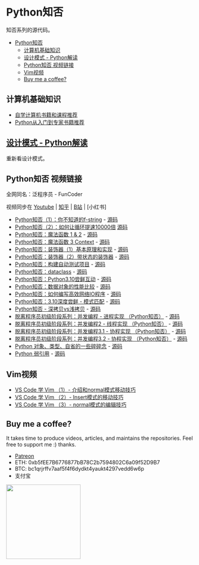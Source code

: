 # Python知否

知否系列的源代码。

- [Python知否](#python知否)
  - [计算机基础知识](#计算机基础知识)
  - [设计模式 - Python解读](#设计模式---python解读)
  - [Python知否 视频链接](#python知否-视频链接)
  - [Vim视频](#vim视频)
  - [Buy me a coffee?](#buy-me-a-coffee)

## 计算机基础知识

- [自学计算机书籍和课程推荐](doc/cs_ref.md)
- [Python从入门到专家书籍推荐](doc/python_ref.md)

## [设计模式 - Python解读](https://github.com/wangzhe3224/Python-zhifou/tree/master/src/design_pattern)

重新看设计模式。

## Python知否 视频链接

全网同名：泛程序员 - FunCoder

视频同步在 [Youtube](https://www.youtube.com/channel/UCewwgakV1SB1IKu8305Hgsg) | [知乎](https://www.zhihu.com/people/wangzhetju/zvideos) | [B站](https://space.bilibili.com/414096658/channel/seriesdetail?sid=520936&ctype=0) | [小红书]

- [Python知否（1）：你不知道的f-string](https://www.zhihu.com/zvideo/1392553765061451776) - [源码](./src/fstring.py)
- [Python知否（2）：如何让循环提速10000倍](https://www.zhihu.com/zvideo/1395087047015743488) [源码](./src/loop_compare.py)
- [Python知否：魔法函数 1 & 2](https://www.zhihu.com/zvideo/1397034034552266752) - [源码](./src/magic_methods.py)
- [Python知否：魔法函数 3 Context](https://www.zhihu.com/zvideo/1397034034552266752) - [源码](./src/magic_method_context.py)
- [Python知否：装饰器（1）基本原理和实现](https://www.zhihu.com/zvideo/1404903496449282048) - [源码](.src/decorator/decorator_1.py)
- [Python知否：装饰器（2）带状态的装饰器](https://www.zhihu.com/zvideo/1407434623098343424) - [源码](.src/decorato/decorator_2_live.py)
- [Python知否：构建自动测试项目](https://www.youtube.com/watch?v=NHExshVPjdg&list=PL5ETbHWvsj-EbIT-BsswTG129JfDKD7eS&index=9) - [源码](https://github.com/wangzhe3224/python_project_template)
- [Python知否：dataclass](https://youtu.be/9Uj-aa7TdDE) - [源码](./src/intro_dataclass.py)
- [Python知否：Python3.10尝鲜互动](https://www.zhihu.com/zvideo/1430213263611633664) - [源码](./src/explore_310.py)
- [Python知否：数据对象的性能比较](https://www.zhihu.com/zvideo/1432765048955998208) - [源码](./src/my_cython/slots.py)
- [Python知否：如何编写高效网络IO程序](https://www.zhihu.com/zvideo/1433118030520258560) - [源码](./src/web_io_async/fancy.py)
- [Python知否：3.10深度尝鲜 - 模式匹配](https://www.zhihu.com/zvideo/1435281482483388416) - [源码](./src/pattern_match.py)
- [Python知否 - 深拷贝vs浅拷贝](https://www.zhihu.com/zvideo/1437815405373468672) - [源码](./src/e_copy.py)
- [脱离程序员初级阶段系列：并发编程 - 进程实现 （Python知否）](https://www.bilibili.com/video/BV1qM4y1c7Rw?spm_id_from=333.999.0.0) - [源码](./src/concurrent/con_process.py)
- [脱离程序员初级阶段系列：并发编程2 - 线程实现 （Python知否）](https://www.bilibili.com/video/BV1kr4y1U7Er?spm_id_from=333.999.0.0) - [源码](./src/concurrent/con_thread.py)
- [脱离程序员初级阶段系列：并发编程3.1 - 协程实现 （Python知否）](https://www.bilibili.com/video/BV1YL41157cE?spm_id_from=333.999.0.0) - [源码](./src/concurrent/con_async.py)
- [脱离程序员初级阶段系列：并发编程3.2 - 协程实现 （Python知否）](https://www.zhihu.com/zvideo/1458143778284826624) - [源码](./src/concurrent/con_async.py)
- [Python 对象、类型、自省的一些碎碎念](https://www.zhihu.com/zvideo/1465762554924810240) - [源码](./src/b_class.py)
- [Python 弱引用]() - [源码](./src/e_weakref.py)

## Vim视频

- [VS Code 学 Vim （1）- 介绍和normal模式移动技巧](https://www.youtube.com/watch?v=7nIaRk_3RBU&list=PL5ETbHWvsj-ElvAie2EhSnmAZts31adwQ&index=2)
- [VS Code 学 Vim （2）- Insert模式的移动技巧](https://www.youtube.com/watch?v=oczgTncSl-k&list=PL5ETbHWvsj-ElvAie2EhSnmAZts31adwQ&index=3)
- [VS Code 学 Vim （3）- normal模式的编辑技巧](https://www.youtube.com/watch?v=hulJXONuYBY&list=PL5ETbHWvsj-ElvAie2EhSnmAZts31adwQ&index=4)

## Buy me a coffee?

It takes time to produce videos, articles, and maintains the repositories.
Feel free to support me :) thanks.

- [Patreon](https://www.patreon.com/funcoder777)
- ETH: 0xb5fEE7B6776877bB78C2b7594802C6a09f52D9B7
- BTC: bc1qrjrffv7aaf5f4f6dydkt4yaukt4297vedd6w6p
- 支付宝

<img src="https://github.com/wangzhe3224/awesome-systematic-trading/blob/master/assets/IMG_0825.jpg" width="200" height="200" />
